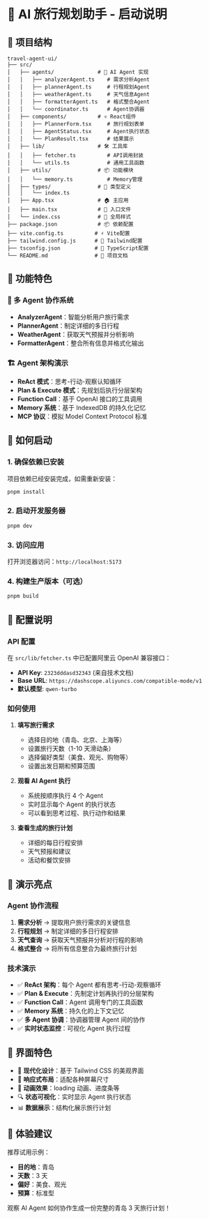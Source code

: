 # 🚀 AI 旅行规划助手 - 启动说明

## 📁 项目结构

```
travel-agent-ui/
├── src/
│   ├── agents/              # 🤖 AI Agent 实现
│   │   ├── analyzerAgent.ts    # 需求分析Agent
│   │   ├── plannerAgent.ts     # 行程规划Agent
│   │   ├── weatherAgent.ts     # 天气信息Agent
│   │   ├── formatterAgent.ts   # 格式整合Agent
│   │   └── coordinator.ts      # Agent协调器
│   ├── components/          # ⚛️ React组件
│   │   ├── PlannerForm.tsx     # 旅行规划表单
│   │   ├── AgentStatus.tsx     # Agent执行状态
│   │   └── PlanResult.tsx      # 结果展示
│   ├── lib/                 # 🛠️ 工具库
│   │   ├── fetcher.ts          # API调用封装
│   │   └── utils.ts            # 通用工具函数
│   ├── utils/               # 📦 功能模块
│   │   └── memory.ts           # Memory管理
│   ├── types/               # 📝 类型定义
│   │   └── index.ts
│   ├── App.tsx              # 🏠 主应用
│   ├── main.tsx             # 🎯 入口文件
│   └── index.css            # 🎨 全局样式
├── package.json             # 📦 依赖配置
├── vite.config.ts          # ⚡ Vite配置
├── tailwind.config.js      # 🎨 Tailwind配置
├── tsconfig.json           # 📘 TypeScript配置
└── README.md               # 📖 项目文档
```

## 🎯 功能特色

### 🧠 多 Agent 协作系统

- **AnalyzerAgent**：智能分析用户旅行需求
- **PlannerAgent**：制定详细的多日行程
- **WeatherAgent**：获取天气预报并分析影响
- **FormatterAgent**：整合所有信息并格式化输出

### 🏗️ Agent 架构演示

- **ReAct 模式**：思考-行动-观察认知循环
- **Plan & Execute 模式**：先规划后执行分层架构
- **Function Call**：基于 OpenAI 接口的工具调用
- **Memory 系统**：基于 IndexedDB 的持久化记忆
- **MCP 协议**：模拟 Model Context Protocol 标准

## 🚀 如何启动

### 1. 确保依赖已安装

项目依赖已经安装完成，如需重新安装：

```bash
pnpm install
```

### 2. 启动开发服务器

```bash
pnpm dev
```

### 3. 访问应用

打开浏览器访问：`http://localhost:5173`

### 4. 构建生产版本（可选）

```bash
pnpm build
```

## 🔧 配置说明

### API 配置

在 `src/lib/fetcher.ts` 中已配置阿里云 OpenAI 兼容接口：

- **API Key**: `2323dddasd32343` (来自技术文档)
- **Base URL**: `https://dashscope.aliyuncs.com/compatible-mode/v1`
- **默认模型**: `qwen-turbo`

### 如何使用

1. **填写旅行需求**

   - 选择目的地（青岛、北京、上海等）
   - 设置旅行天数（1-10 天滑动条）
   - 选择偏好类型（美食、观光、购物等）
   - 设置出发日期和预算范围

2. **观看 AI Agent 执行**

   - 系统按顺序执行 4 个 Agent
   - 实时显示每个 Agent 的执行状态
   - 可以看到思考过程、执行动作和结果

3. **查看生成的旅行计划**
   - 详细的每日行程安排
   - 天气预报和建议
   - 活动和餐饮安排

## 🎪 演示亮点

### Agent 协作流程

1. **需求分析** → 提取用户旅行需求的关键信息
2. **行程规划** → 制定详细的多日行程安排
3. **天气查询** → 获取天气预报并分析对行程的影响
4. **格式整合** → 将所有信息整合为最终旅行计划

### 技术演示

- ✅ **ReAct 架构**：每个 Agent 都有思考-行动-观察循环
- ✅ **Plan & Execute**：先制定计划再执行的分层架构
- ✅ **Function Call**：Agent 调用专门的工具函数
- ✅ **Memory 系统**：持久化的上下文记忆
- ✅ **多 Agent 协调**：协调器管理 Agent 间的协作
- ✅ **实时状态监控**：可视化 Agent 执行过程

## 🎨 界面特色

- 🎯 **现代化设计**：基于 Tailwind CSS 的美观界面
- 📱 **响应式布局**：适配各种屏幕尺寸
- 🎪 **动画效果**：loading 动画、进度条等
- 🔍 **状态可视化**：实时显示 Agent 执行状态
- 📊 **数据展示**：结构化展示旅行计划

## 🎉 体验建议

推荐试用示例：

- **目的地**：青岛
- **天数**：3 天
- **偏好**：美食、观光
- **预算**：标准型

观察 AI Agent 如何协作生成一份完整的青岛 3 天旅行计划！
